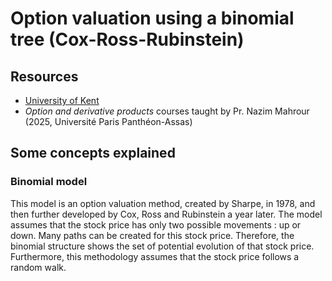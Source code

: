 # Option valuation using a binomial tree (Cox-Ross-Rubinstein)

## Resources
- [University of Kent](https://www.kent.ac.uk/learning/documents/slas-documents/Binomial_models.pdf)
- _Option and derivative products_ courses taught by Pr. Nazim Mahrour (2025, Université Paris Panthéon-Assas)

## Some concepts explained
### Binomial model
This model is an option valuation method, created by Sharpe, in 1978, and then further developed by Cox, Ross and Rubinstein a year later. 
The model assumes that the stock price has only two possible movements : up or down. Many paths can be created for this stock price. Therefore, the binomial structure shows the set of potential evolution of that stock price. Furthermore, this methodology assumes that the stock price follows a random walk. 

